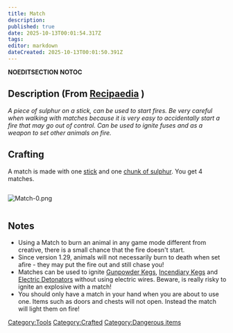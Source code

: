 ```yaml
---
title: Match
description: 
published: true
date: 2025-10-13T00:01:54.317Z
tags: 
editor: markdown
dateCreated: 2025-10-13T00:01:50.391Z
---
```


__NOEDITSECTION__ __NOTOC__

## Description (From [Recipaedia](.. "wikilink") )

*A piece of sulphur on a stick, can be used to start fires. Be very
careful when walking with matches because it is very easy to
accidentally start a fire that may go out of control. Can be used to
ignite fuses and as a weapon to set other animals on fire.*

## Crafting

A match is made with one [stick](stick "wikilink") and one [chunk of
sulphur](../Minerals/Sulphur_Chunk.md "wikilink"). You get 4 matches.

<div style="overflow:hidden">

![Match-0.png](Match-0.png "Match-0.png")

</div>

## Notes 

  - Using a Match to burn an animal in any game mode different from
    creative, there is a small chance that the fire doesn't start.
  - Since version 1.29, animals will not necessarily burn to death when
    set afire - they may put the fire out and still chase you\!
  - Matches can be used to ignite [Gunpowder
    Kegs](Gunpowder_Kegs "wikilink"), [Incendiary
    Kegs](Incendiary_Kegs "wikilink") and [Electric
    Detonators](../Electrics/Electric_Detonator.md "wikilink") without using electric
    wires. Beware, is really risky to ignite an explosive with a match\!
  - You should only have a match in your hand when you are about to use
    one. Items such as doors and chests will not open. Instead the match
    will light them on fire\! 

[Category:Tools](Category:Tools "wikilink")
[Category:Crafted](Category:Crafted "wikilink") [Category:Dangerous
items](Category:Dangerous_items "wikilink")
